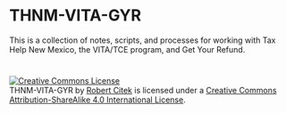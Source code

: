 # THNM-VITA-GYR
This is a collection of notes, scripts, and processes for working with Tax Help New Mexico, the VITA/TCE program, and Get Your Refund.



#

<a rel="license" href="http://creativecommons.org/licenses/by-sa/4.0/"><img alt="Creative Commons License" style="border-width:0" src="https://i.creativecommons.org/l/by-sa/4.0/88x31.png" /></a><br /><span xmlns:dct="http://purl.org/dc/terms/" property="dct:title">THNM-VITA-GYR</span> by <a xmlns:cc="http://creativecommons.org/ns#" href="https://github.com/rwcitek/thnm-vita-gyr" property="cc:attributionName" rel="cc:attributionURL">Robert Citek</a> is licensed under a <a rel="license" href="http://creativecommons.org/licenses/by-sa/4.0/">Creative Commons Attribution-ShareAlike 4.0 International License</a>.

